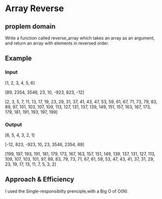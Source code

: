 # Array Reverse

## proplem domain

Write a function called reverse_array which takes an array as an argument, and return an array with elements in reversed order.

## Example

### Input
[1, 2, 3, 4, 5, 6]	

[89, 2354, 3546, 23, 10, -923, 823, -12]	

[2, 3, 5, 7, 11, 13, 17, 19, 23, 29, 31, 37, 41, 43, 47, 53, 59, 61, 67, 71, 73, 79, 83, 89, 97, 101, 103, 107, 109, 113, 127, 131, 137, 139, 149, 151, 157, 163, 167, 173, 179, 181, 191, 193, 197, 199]

### Output
[6, 5, 4, 3, 2, 1]

[-12, 823, -923, 10, 23, 3546, 2354, 89]

[199, 197, 193, 191, 181, 179, 173, 167, 163, 157, 151, 149, 139, 137, 131, 127, 113, 109, 107, 103, 101, 97, 89, 83, 79, 73, 71, 67, 61, 59, 53, 47, 43, 41, 37, 31, 29, 23, 19, 17, 13, 11, 7, 5, 3, 2]

## Approach & Efficiency
I used the Single-responsibilty prenciple,with a Big O of O(N).